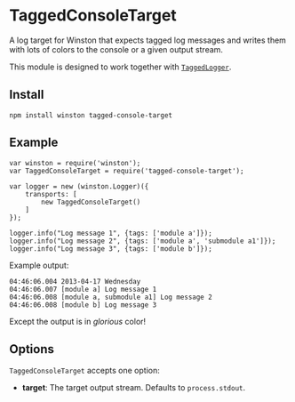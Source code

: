 TaggedConsoleTarget
===================

A log target for Winston that expects tagged log messages and writes them with lots of colors to the console or a given output stream.

This module is designed to work together with [`TaggedLogger`](https://npmjs.org/package/tagged-logger).

Install
-------

    npm install winston tagged-console-target

Example
-------

	var winston = require('winston');
	var TaggedConsoleTarget = require('tagged-console-target');

	var logger = new (winston.Logger)({
		transports: [
			new TaggedConsoleTarget()
		]
	});

	logger.info("Log message 1", {tags: ['module a']});
	logger.info("Log message 2", {tags: ['module a', 'submodule a1']});
	logger.info("Log message 3", {tags: ['module b']});


Example output:

	04:46:06.004 2013-04-17 Wednesday
	04:46:06.007 [module a] Log message 1
	04:46:06.008 [module a, submodule a1] Log message 2
	04:46:06.008 [module b] Log message 3

Except the output is in *glorious* color!

Options
-------

`TaggedConsoleTarget` accepts one option:

 * **target**: The target output stream. Defaults to `process.stdout`.
